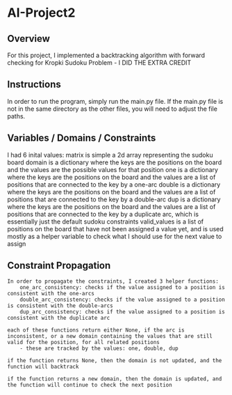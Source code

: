 # AI-Project2

## Overview

For this project, I implemented a backtracking algorithm with forward checking for Kropki Sudoku Problem - I DID THE EXTRA CREDIT

## Instructions

In order to run the program, simply run the main.py file. If the main.py file is not in the same directory as the other files, you will need to adjust the file paths.

## Variables / Domains / Constraints

I had 6 inital values:
matrix is simple a 2d array representing the sudoku board
domain is a dictionary where the keys are the positions on the board and the values are the possible values for that position
one is a dictionary where the keys are the positions on the board and the values are a list of positions that are connected to the key by a one-arc
double is a dictionary where the keys are the positions on the board and the values are a list of positions that are connected to the key by a double-arc
dup is a dictionary where the keys are the positions on the board and the values are a list of positions that are connected to the key by a duplicate arc, which is essentially just the default sudoku constraints
valid_values is a list of positions on the board that have not been assigned a value yet, and is used mostly as a helper variable to check what I should use for the next value to assign

## Constraint Propagation

    In order to propagate the constraints, I created 3 helper functions:
        one_arc_consistency: checks if the value assigned to a position is consistent with the one-arcs
        double_arc_consistency: checks if the value assigned to a position is consistent with the double-arcs
        dup_arc_consistency: checks if the value assigned to a position is consistent with the duplicate arc

    each of these functions return either None, if the arc is inconsistent, or a new domain containing the values that are still valid for the position, for all related positions
        - these are tracked by the values: one, double, dup

    if the function returns None, then the domain is not updated, and the function will backtrack

    if the function returns a new domain, then the domain is updated, and the function will continue to check the next position
